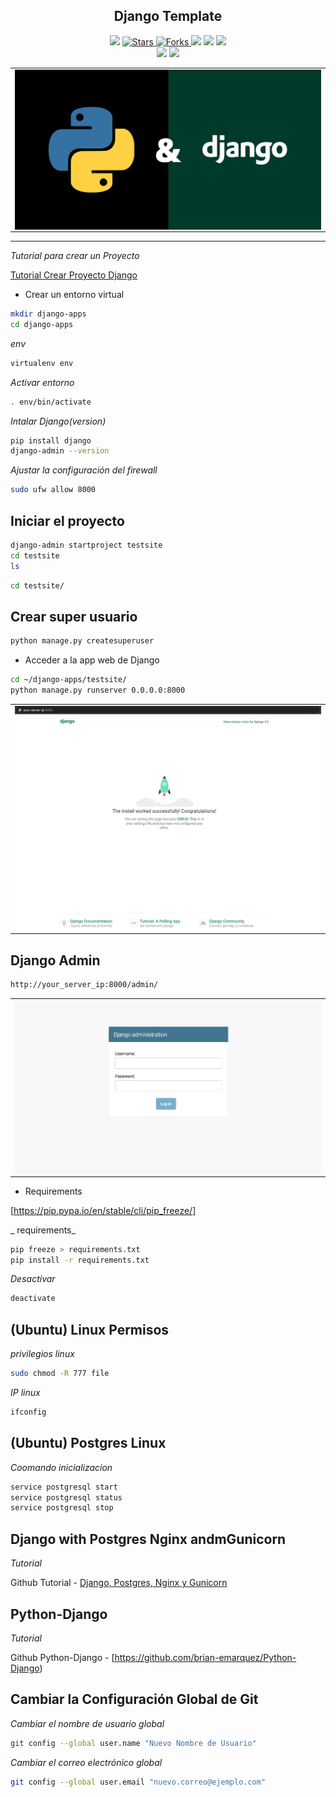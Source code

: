 
<h2 align="center"> Django Template</h2>

<p align="center">
  
  <a>
    <img src="https://img.shields.io/github/languages/top/brian-emarquez/django-template?color=green">
  </a>

  <a href="https://github.com/brian-emarquez/django-template/stargazers">
    <img src="https://img.shields.io/github/stars/BrianMarquez3/Learning-Microsoft-SQL-SERVER.svg?style=flat" alt="Stars">
  </a>

  <a href="https://github.com/brian-emarquez/django-template/network">
    <img src="https://img.shields.io/github/forks/brian-emarquez/django-template.svg?style=flat" alt="Forks">

  </a>
    <img src="https://img.shields.io/github/v/tag/brian-emarquez/django-template?color=green&label=Version&logo=django">
  </a>
  
  <a>
    <img src="https://img.shields.io/github/languages/code-size/brian-emarquez/django-template">
  </a>
    
  <a href="https://github.com/brian-emarquez/django-template/network">
    <img src="https://img.shields.io/badge/Plataform-Windows-green">
  </a><br>
 
  <img src="https://img.shields.io/github/last-commit/brian-emarquez/django-template?color=darkgreen&style=for-the-badge">

  <img src="https://img.shields.io/github/languages/count/brian-emarquez/django-template?style=for-the-badge">
  
</p>
  
<table align="center">
  <tr>
    <td align="center" style="padding=0;width=50%;">
      <img align="center" style="padding=0;" src="./assets/django.png" />
    </td>
  </tr>
</table>

---

_Tutorial para crear un Proyecto_

[Tutorial Crear Proyecto Django](https://www.digitalocean.com/community/tutorials/how-to-install-django-and-set-up-a-development-environment-on-ubuntu-20-04-es)

- Crear un entorno virtual

```bash
mkdir django-apps
cd django-apps
```
_env_

```bash
virtualenv env
```

_Activar entorno_

```bash
. env/bin/activate
```

_Intalar Django(version)_

```bash
pip install django
django-admin --version
```

_Ajustar la configuración del firewall_

```bash
sudo ufw allow 8000
```

## Iniciar el proyecto

```bash
django-admin startproject testsite
cd testsite
ls
```

```bash
cd testsite/
```

## Crear super usuario

```bash
python manage.py createsuperuser
```

- Acceder a la app web de Django

```bash
cd ~/django-apps/testsite/
python manage.py runserver 0.0.0.0:8000
```

<table align="center">
  <tr>
    <td align="center" style="padding=0;width=50%;">
      <img align="center" style="padding=0;" src="./assets/django-3-testsite.png" />
    </td>
  </tr>
</table>


## Django Admin


```bash
http://your_server_ip:8000/admin/
```


<table align="center">
  <tr>
    <td align="center" style="padding=0;width=50%;">
      <img align="center" style="padding=0;" src="./assets/django-admin-login.png" />
    </td>
  </tr>
</table>

- Requirements

[https://pip.pypa.io/en/stable/cli/pip_freeze/]

_ requirements_

```bash
pip freeze > requirements.txt
pip install -r requirements.txt
```

_Desactivar_

```bash
deactivate
```

## (Ubuntu) Linux Permisos

_privilegios linux_
```bash
sudo chmod -R 777 file
```

_IP linux_
```bash
ifconfig
```

## (Ubuntu) Postgres Linux 


_Coomando inicializacion_

```bash
service postgresql start
service postgresql status
service postgresql stop
```



## Django with Postgres Nginx andmGunicorn

_Tutorial_

Github Tutorial - [Django, Postgres, Nginx y Gunicorn](https://github.com/brian-emarquez/Django-with-Postgres-Nginx-and-Gunicorn)

## Python-Django

_Tutorial_

Github Python-Django - [https://github.com/brian-emarquez/Python-Django)


## Cambiar la Configuración Global de Git

_Cambiar el nombre de usuario global_
```bash
git config --global user.name "Nuevo Nombre de Usuario"
```

_Cambiar el correo electrónico global_
```bash
git config --global user.email "nuevo.correo@ejemplo.com"
```